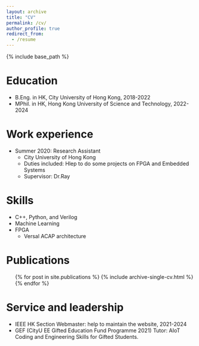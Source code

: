 ```yaml
---
layout: archive
title: "CV"
permalink: /cv/
author_profile: true
redirect_from:
  - /resume
---
```


{% include base_path %}

Education
======
* B.Eng. in HK, City University of Hong Kong, 2018-2022
* MPhil. in HK, Hong Kong University of Science and Technology, 2022-2024

Work experience
======
* Summer 2020: Research Assistant
  * City University of Hong Kong
  * Duties included: Hlep to do some projects on FPGA and Embedded Systems
  * Supervisor: Dr.Ray

  
Skills
======
* C++, Python, and Verilog
* Machine Learning
* FPGA
  * Versal ACAP architecture


Publications
======
  <ul>{% for post in site.publications %}
    {% include archive-single-cv.html %}
  {% endfor %}</ul>
  

Service and leadership
======
* IEEE HK Section Webmaster: help to maintain the website, 2021-2024
* GEF (CityU EE Gifted Education Fund Programme 2021) Tutor: AIoT Coding and Engineering Skills for Gifted Students.
